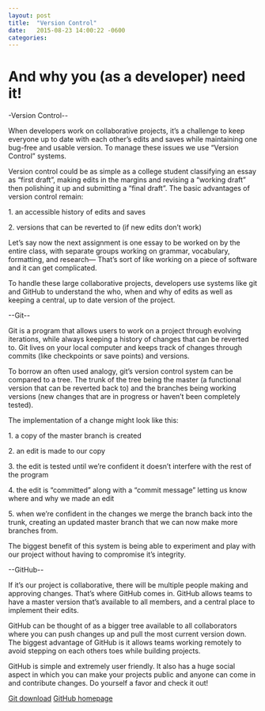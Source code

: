 ```yaml
---
layout: post
title:  "Version Control"
date:   2015-08-23 14:00:22 -0600
categories: 
---
```


# And why you (as a developer) need it!


-Version Control--

When developers work on collaborative projects, it’s a challenge to keep everyone up to date with each other’s edits and saves while maintaining one bug-free and usable version. To manage these issues we use “Version Control” systems.

Version control could be as simple as a college student classifying an essay as “first draft”, making edits in the margins and revising a “working draft” then polishing it up and submitting a “final draft”. The basic advantages of version control remain:

1\. an accessible history of edits and saves

2\. versions that can be reverted to (if new edits don’t work)

Let’s say now the next assignment is one essay to be worked on by the entire class, with separate groups working on grammar, vocabulary, formatting, and research— That’s sort of like working on a piece of software and it can get complicated.

To handle these large collaborative projects, developers use systems like git and GitHub to understand the who, when and why of edits as well as keeping a central, up to date version of the project.

--Git--

Git is a program that allows users to work on a project through evolving iterations, while always keeping a history of changes that can be reverted to. Git lives on your local computer and keeps track of changes through commits (like checkpoints or save points) and versions.

To borrow an often used analogy, git’s version control system can be compared to a tree. The trunk of the tree being the master (a functional version that can be reverted back to) and the branches being working versions (new changes that are in progress or haven’t been completely tested).

The implementation of a change might look like this:

1\. a copy of the master branch is created

2\. an edit is made to our copy

3\. the edit is tested until we’re confident it doesn’t interfere with the rest of the program

4\. the edit is “committed” along with a “commit message” letting us know where and why we made an edit

5\. when we’re confident in the changes we merge the branch back into the trunk, creating an updated master branch that we can now make more branches from.

The biggest benefit of this system is being able to experiment and play with our project without having to compromise it’s integrity.

--GitHub--

If it’s our project is collaborative, there will be multiple people making and approving changes. That’s where GitHub comes in. GitHub allows teams to have a master version that’s available to all members, and a central place to implement their edits.

GitHub can be thought of as a bigger tree available to all collaborators where you can push changes up and pull the most current version down. The biggest advantage of GitHub is it allows teams working remotely to avoid stepping on each others toes while building projects.

GitHub is simple and extremely user friendly. It also has a huge social aspect in which you can make your projects public and anyone can come in and contribute changes. Do yourself a favor and check it out!

[Git download](https://git-scm.com/downloads) [GitHub homepage](https://GitHub.com)